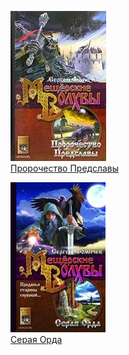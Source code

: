 ![](Пророчество%20Предславы.jpg)  
[Пророчество Предславы](Пророчество%20Предславы.txt)

![](Серая%20Орда.jpg)  
[Серая Орда](Серая%20Орда.txt)
